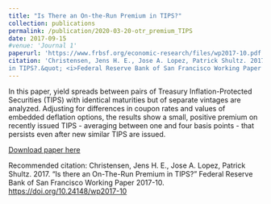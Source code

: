 ```yaml
---
title: "Is There an On-the-Run Premium in TIPS?"
collection: publications
permalink: /publication/2020-03-20-otr_premium_TIPS
date: 2017-09-15
#venue: 'Journal 1'
paperurl: 'https://www.frbsf.org/economic-research/files/wp2017-10.pdf'
citation: 'Christensen, Jens H. E., Jose A. Lopez, Patrick Shultz. 2017.  &quot;Is there an On-The-Run Premium
in TIPS?.&quot; <i>Federal Reserve Bank of San Francisco Working Paper </i>'
---
```

In this paper, yield spreads
between pairs of Treasury Inflation-Protected Securities (TIPS) with identical maturities
but of separate vintages are analyzed. Adjusting for differences in coupon rates and values of embedded deflation options, the results show a small, positive premium on recently
issued TIPS - averaging between one and four basis points - that persists even after new
similar TIPS are issued.

[Download paper here](https://www.frbsf.org/economic-research/files/wp2017-10.pdf)

Recommended citation: Christensen, Jens H. E., Jose A. Lopez, Patrick Shultz. 2017. “Is there an On-The-Run Premium
in TIPS?” Federal Reserve Bank of San Francisco Working Paper 2017-10.
https://doi.org/10.24148/wp2017-10
